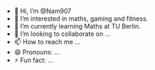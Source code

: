 - 👋 Hi, I’m @Nam907
- 👀 I’m interested in maths, gaming and fitness.
- 🌱 I’m currently learning Maths at TU Berlin.
- 💞️ I’m looking to collaborate on ...
- 📫 How to reach me ...
- 😄 Pronouns: ...
- ⚡ Fun fact: ...

<!---
Nam907/Nam907 is a ✨ special ✨ repository because its `README.md` (this file) appears on your GitHub profile.
You can click the Preview link to take a look at your changes.
--->
